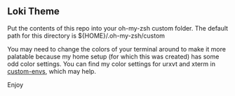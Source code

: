 ## Loki Theme ##

Put the contents of this repo into your oh-my-zsh custom folder. The default path for this directory is ${HOME}/.oh-my-zsh/custom

You may need to change the colors of your terminal around to make it more palatable because my home setup (for which this was created) has some odd color settings. You can find my color settings for urxvt and xterm in <a href="https://github.com/subtlepseudonym/custom-envs/tree/master/Xresources/.Xresources.d">custom-envs</a>, which may help.

Enjoy
